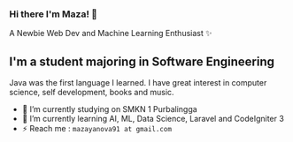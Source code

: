 ### Hi there I'm Maza! :wave:

A Newbie Web Dev and Machine Learning Enthusiast :sparkles:

<h2>I'm a student majoring in Software Engineering</h2>
<p> Java was the first language I learned. I have great interest in computer science, self development, books and music. </p>

- 🔭 I’m currently studying on SMKN 1 Purbalingga
- 🌱 I’m currently learning AI, ML, Data Science, Laravel and CodeIgniter 3
- ⚡️ Reach me : `mazayanova91 at gmail.com`

